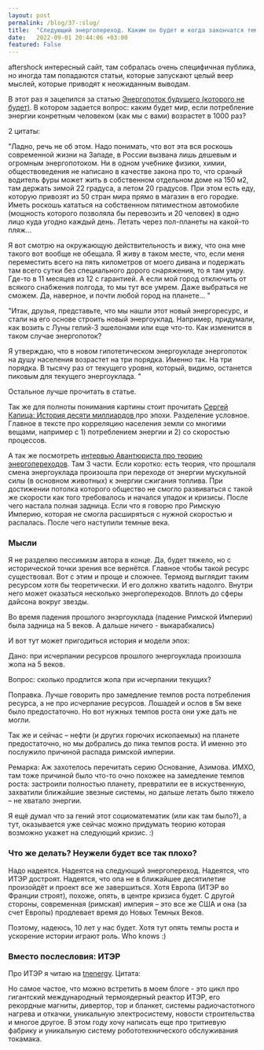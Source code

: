 ```yaml
---
layout: post
permalink: /blog/37-:slug/
title:  "Следующий энергопереход. Каким он будет и когда закончатся темные века?"
date:   2022-09-01 20:44:06 +03:00
featured: False
---
```


aftershock интересный сайт, там собралась очень специфичная публика, но иногда там попадаются статьи, которые запускают целый веер мыслей, которые приводят к неожиданным выводам.

В этот раз я зацепился за статью [Энергопоток будущего (которого не будет)](https://aftershock.news/?q=node/1147571). В котором задается вопрос: каким будет мир, если потребление энергии конретным человеком (как мы с вами) возрастет в 1000 раз?

2 цитаты: 

"Ладно, речь не об этом. Надо понимать, что вот эта вся роскошь современной жизни на Западе, в России вызвана лишь дешевым и огромным энергопотоком. Ни в одном учебнике физики, химии, обществоведения не написано в качестве закона про то, что сраный водитель фуры может жить в собственном отдельном доме на 150 м2, там держать зимой 22 градуса, а летом 20 градусов. При этом есть еду, которую привозят из 50 стран мира прямо в магазин в его городке. Иметь роскошь кататься на собственном пятиместном автомобиле (мощность которого позволяла бы перевозить и 20 человек) в одно лицо куда угодно каждый день. Летать через пол-планеты на какой-то пляж… <!--more-->

Я вот смотрю на окружающую действительность и вижу, что она мне такого вот вообще не обещала. Я живу в таком месте, что, если меня переместить всего на пять километров от моего дивана и подержать там всего сутки без специального дорого снаряжения, то я там умру. Где-то в 11 месяцев из 12 с гарантией.  А если мой город отключить от всякого снабжения  полгода, то мы тут все умрем. Даже выбраться не сможем. Да, наверное, и почти любой город на планете… "

"Итак, друзья, представьте, что мы нашли этот новый энергоресурс, и стали на его основе строить новый энергоуклад. Например, придумали, как возить с Луны гелий-3 эшелонами или еще что-то. Как изменится в таком случае энергопоток?

Я утверждаю, что в новом гипотетическом энергоукладе энергопоток на душу населения возрастет на три порядка. Именно так. На три порядка. В тысячу раз от текущего уровня, который, видимо, останется пиковым для текущего энергоуклада. "

Остальное лучше прочитать в статье. 

Так же для полноты понимания картины стоит прочитать [Сергей Капица: История десяти миллиардов
](https://snob.ru/selected/entry/49621/) про эпохи. Разделение условное. Главное в тексте про корреляцию населения земли со многими вещами, например с 1) потреблением энергии и 2) со скоростью процессов. 

А так же посмотреть [интервью Авантюриста про теорию энергопереходов](https://youtu.be/ydSoWXRUt-o). Там 3 части.
Если коротко: есть теория, что прошлаля смена энергоуклада произошла при переходе от энергии мускульной силы (в основном животных) к энергии сжигания топлива. При достижении потолка которого общество не смогло развиваться с такой же скорости как того требовалось и начался упадок и кризисы. После чего настала полная задница. Если что я говорю про Римскую Империю, которая не смогла расширяться с нужной скоростью и распалась. После чего наступили темные века.

### Мысли

Я не разделяю пессимизм автора в конце. Да, будет тяжело, но с исторической точки зрения все вернётся. Главное чтобы такой ресурс существовал. Вот с этим и проще и сложнее. Термояд выглядит таким ресурсом хотя бы теоретически. И его должно хватить надолго. Внутри него может оказаться несколько энергопереходов. Вплоть до сферы дайсона вокруг звезды.

Во время падения прошлого энэргоуклада (падение Римской Империи) была задница на 5 веков. А дальше ничего - выкарабкались)

И вот тут может пригодиться история и модели эпох:

Дано: при исчерпании ресурсов прошлого энергоуклада произошла жопа на 5 веков.

Вопрос: сколько продлится жопа при исчерпании текущих?

Поправка. Лучше говорить про замедление темпов роста потребления ресурса, а не про исчерпание ресурсов. Лошадей и ослов в 5м веке было предостаточно. Но вот нужных темпов роста они уже дать не могли. 

Так же и сейчас – нефти (и других горючих ископаемых) на планете предостаточно, но мы добрались до пика темпов роста. И именно это послужило причиной распада римской империи.

Ремарка: Аж захотелось перечитать серию  Основание, Азимова. ИМХО, там тоже причиной было что-то очно похожее на замедление темпов роста: застроили полностью планету, превратили ее в искуственную, захватили ближайшие звезные системы, но дальше летать было тяжело – не хватало энергии. 

Я ещё думал что за гений этот социоматематик (или как там было?), а тут, оказывается уже сейчас можно придумать теорию которая возможно укажет на следующий кризис. :)

### Что же делать? Неужели будет все так плохо?

Надо надеятся. Надеятся на следующий энергопереход. Надеятся, что ИТЭР достроят. Надеятся, что опа не в ближайшее десятилетие произойдёт и проект все же завершиться. Хотя Европа (ИТЭР во Франции строят), похоже, опять, в центре кризиса будет. С другой стороны, современная (римская) империя – это все же США и она (за счет Европы) продлевает время до Новых Темных Веков. 

Поэтому, надеюсь, 10 лет у нас будет. Хотя тут опять темпы роста и ускорение истории играют роль. Who knows :)

### Вместо послесловия: ИТЭР

Про ИТЭР я читаю на [tnenergy](http://tnenergy.livejournal.com/tag/%D0%98%D0%A2%D0%AD%D0%A0). Цитата:

Но самое частое, что можно встретить в моем блоге - это цикл про гигантский международный термоядерный реактор ИТЭР, его рекордные магниты, дивертор, тор и бланкет, системы радиочастотного нагрева и откачки, уникальную электросистему, новости строительства и многое другое.  В этом году хочу написать еще про тритиевую фабрику и уникальную систему робототехнического обслуживания токамака.